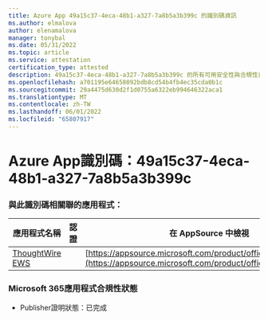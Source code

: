 ```yaml
---
title: Azure App 49a15c37-4eca-48b1-a327-7a8b5a3b399c 的識別碼資訊
ms.author: elmalova
author: elenamalova
manager: tonybal
ms.date: 05/31/2022
ms.topic: article
ms.service: attestation
certification_type: attested
description: 49a15c37-4eca-48b1-a327-7a8b5a3b399c 的所有可用安全性與合規性資訊。
ms.openlocfilehash: a701195e64658092bdb8cd54b4fb4ec35cda0b1c
ms.sourcegitcommit: 29a4475d630d2f1d0755a6322eb994646322aca1
ms.translationtype: MT
ms.contentlocale: zh-TW
ms.lasthandoff: 06/01/2022
ms.locfileid: "65807917"
---
```

# <a name="azure-app-id-49a15c37-4eca-48b1-a327-7a8b5a3b399c"></a>Azure App識別碼：49a15c37-4eca-48b1-a327-7a8b5a3b399c


### <a name="apps-associated-with-this-id"></a>與此識別碼相關聯的應用程式：
| **應用程式名稱** | **認證** | **在 AppSource 中檢視** |
|--------------|---------------|-----------------------|
| [ThoughtWire EWS](../forward/WA200003239.md) |  | [https://appsource.microsoft.com/product/office/WA200003239](https://appsource.microsoft.com/product/office/WA200003239) |

### <a name="microsoft-365-app-compliance-status"></a>Microsoft 365應用程式合規性狀態
- Publisher證明狀態：已完成
